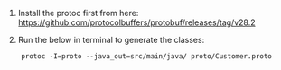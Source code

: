 1. Install the protoc first from here: https://github.com/protocolbuffers/protobuf/releases/tag/v28.2

2. Run the below in terminal to generate the classes:

```shell
    protoc -I=proto --java_out=src/main/java/ proto/Customer.proto
```